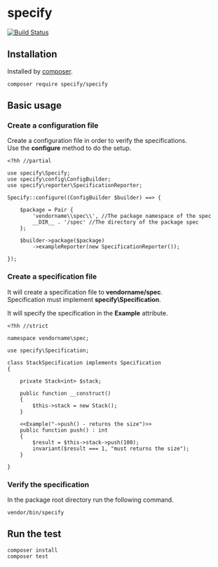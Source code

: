 specify
============================

[![Build Status](https://travis-ci.org/hack-specify/specify.svg?branch=master)](https://travis-ci.org/hack-specify/specify)

Installation
----------------------------

Installed by [composer](https://getcomposer.org/).

	composer require specify/specify

Basic usage
----------------------------

### Create a configuration file

Create a configuration file in order to verify the specifications.  
Use the **configure** method to do the setup.  

```hack
<?hh //partial

use specify\Specify;
use specify\config\ConfigBuilder;
use specify\reporter\SpecificationReporter;

Specify::configure((ConfigBuilder $builder) ==> {

    $package = Pair {
        'vendorname\\spec\\', //The package namespace of the spec
        __DIR__ . '/spec' //The directory of the package spec
    };

    $builder->package($package)
        ->exampleReporter(new SpecificationReporter());

});
```

### Create a specification file

It will create a specification file to **vendorname/spec**.  
Specification must implement **specify\Specification**.  

It will specify the specification in the **Example** attribute.  

```hack
<?hh //strict

namespace vendorname\spec;

use specify\Specification;

class StackSpecification implements Specification
{

    private Stack<int> $stack;

    public function __construct()
    {
        $this->stack = new Stack();
    }

    <<Example("->push() - returns the size")>>
    public function push() : int
    {
        $result = $this->stack->push(100);
        invariant($result === 1, "must returns the size");
    }

}
```

### Verify the specification

In the package root directory run the following command.  

	vendor/bin/specify


Run the test
----------------------------

	composer install
	composer test
